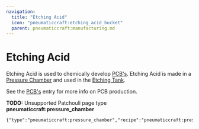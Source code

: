 ```yaml
---
navigation:
  title: "Etching Acid"
  icon: "pneumaticcraft:etching_acid_bucket"
  parent: pneumaticcraft:manufacturing.md
---
```


# Etching Acid

Etching Acid is used to chemically develop [PCB's](../components/pcb.md). Etching Acid is made in a [Pressure Chamber](./pressure_chamber.md) and used in the [Etching Tank](./etching_tank.md).

See the [PCB's](../components/pcb.md) entry for more info on PCB production.

**TODO:** Unsupported Patchouli page type **pneumaticcraft:pressure_chamber**

```
{"type":"pneumaticcraft:pressure_chamber","recipe":"pneumaticcraft:pressure_chamber/etching_acid"}
```

